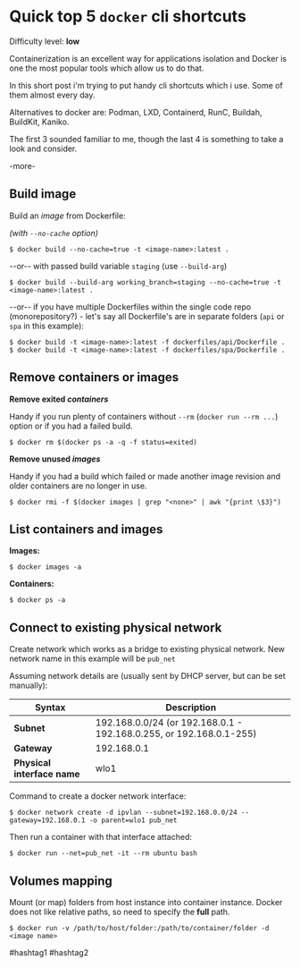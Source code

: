# Quick top 5 `docker` cli shortcuts

Difficulty level: **low**

Containerization is an excellent way for applications isolation and Docker is
one the most popular tools which allow us to do that.

In this short post i'm trying to put handy cli shortcuts which i use. Some of
them almost every day.

Alternatives to docker are: Podman, LXD, Containerd, RunC, Buildah, BuildKit,
Kaniko.

The first 3 sounded familiar to me, though the last 4 is something to take
a look and consider.

-more-

## Build image

Build an _image_ from Dockerfile:

_(with `--no-cache` option)_
```
$ docker build --no-cache=true -t <image-name>:latest .
```

--or-- with passed build variable `staging` (use `--build-arg`)

```
$ docker build --build-arg working_branch=staging --no-cache=true -t <image-name>:latest .
```

--or-- if you have multiple Dockerfiles within the single code repo
(monorepository?) - let's say all Dockerfile's are in separate folders (`api` or
`spa` in this example):

```
$ docker build -t <image-name>:latest -f dockerfiles/api/Dockerfile .
$ docker build -t <image-name>:latest -f dockerfiles/spa/Dockerfile .
```


## Remove containers or images

**Remove exited _containers_**

Handy if you run plenty of containers without `--rm` (`docker run --rm ...`)
option or if you had a failed build.

```
$ docker rm $(docker ps -a -q -f status=exited)
```

**Remove unused _images_**

Handy if you had  a build which failed or made another image revision and older
containers are no longer in use.

```
$ docker rmi -f $(docker images | grep "<none>" | awk "{print \$3}")
```

## List containers and images

**Images:**
```
$ docker images -a
```

**Containers:**
```
$ docker ps -a
```

## Connect to existing physical network

Create network which works as a bridge to existing physical network. New network
name in this example will be `pub_net`

Assuming network details are (usually sent by DHCP server, but can be set
manually):

|Syntax|Description|
|-|---|
|**Subnet** | 192.168.0.0/24 (or 192.168.0.1 - 192.168.0.255, or 192.168.0.1-255)|
|**Gateway** | 192.168.0.1|
|**Physical interface name**| wlo1|

Command to create a docker network interface:

```
$ docker network create -d ipvlan --subnet=192.168.0.0/24 --gateway=192.168.0.1 -o parent=wlo1 pub_net
```

Then run a container with that interface attached:
```
$ docker run --net=pub_net -it --rm ubuntu bash
```

## Volumes mapping
Mount (or map) folders from host instance into container instance. Docker does
not like relative paths, so need to specify the **full** path.

```
$ docker run -v /path/to/host/folder:/path/to/container/folder -d <image name>
```


 #hashtag1 #hashtag2